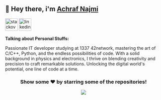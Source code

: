 ## 👋 Hey there, i'm [Achraf Najmi](https://github.com/NajmiAchraf/cvrex/blob/main/previews/it-dev_en.png)

[<img src='https://cdn.jsdelivr.net/npm/simple-icons@4.17.0/icons/stackoverflow.svg' alt='stackoverflow' height='40'>](https://www.stackoverflow.com/users/12854948)
[<img src='https://cdn.jsdelivr.net/npm/simple-icons@4.17.0/icons/linkedin.svg' alt='linkedin' height='40'>](https://www.linkedin.com/in/najmiachraf)

**Talking about Personal Stuffs:**

Passionate IT developer studying at 1337 42network, mastering the art of C/C++, Python, and the endless possibilities of code. With a solid background in physics and electronics, I thrive on blending creativity and precision to craft remarkable solutions. Unlocking the digital world's potential, one line of code at a time.


<!---

<a href="https://github.com/NajmiAchraf">
  <img align="center" src="https://github-readme-stats.vercel.app/api/top-langs/?username=NajmiAchraf&theme=light" />
</a>
<a href="https://github.com/NajmiAchraf">
 <img align="center" src="https://github-readme-stats.vercel.app/api?username=NajmiAchraf&hide=prs,issues,contribs&count_private=true&theme=light&show_icons=true&line_height=40" />
</a>

![Top Langs](https://github-readme-stats.vercel.app/api/top-langs/?username=NajmiAchraf&langs_count=8)

![Top Langs](https://github-readme-stats.vercel.app/api/top-langs/?username=NajmiAchraf&layout=compact) 


![Anurag's github stats](https://github-readme-stats.vercel.app/api?username=NajmiAchraf&hide=prs,issues,contribs&count_private=true&theme=light&show_icons=true&line_height=40) 

## Top repositories

![Readme Card](https://github-readme-stats.vercel.app/api/pin/?username=NajmiAchraf&repo=MathPy&show_owner=true) ![Readme Card](https://github-readme-stats.vercel.app/api/pin/?username=NajmiAchraf&repo=Hydrogeologie&show_owner=true)


![Readme Card](https://github-readme-stats.vercel.app/api/pin/?username=NajmiAchraf&repo=latexcv&show_owner=true)  ![Readme Card](https://github-readme-stats.vercel.app/api/pin/?username=NajmiAchraf&repo=hipster-cv&show_owner=true)
![Readme Card](https://github-readme-stats.vercel.app/api/pin/?username=NajmiAchraf&repo=Gmail&show_owner=true)  ![Readme Card](https://github-readme-stats.vercel.app/api/pin/?username=NajmiAchraf&repo=Registration&show_owner=true)
--->

<div align="center">

### Show some ❤️ by starring some of the repositories!

![](https://visitor-badge.glitch.me/badge?page_id=NajmiAchraf.NajmiAchraf)

</div>

<!---
NajmiAchraf/NajmiAchraf is a ✨ special ✨ repository because its `README.md` (this file) appears on your GitHub profile.
You can click the Preview link to take a look at your changes.
--->
